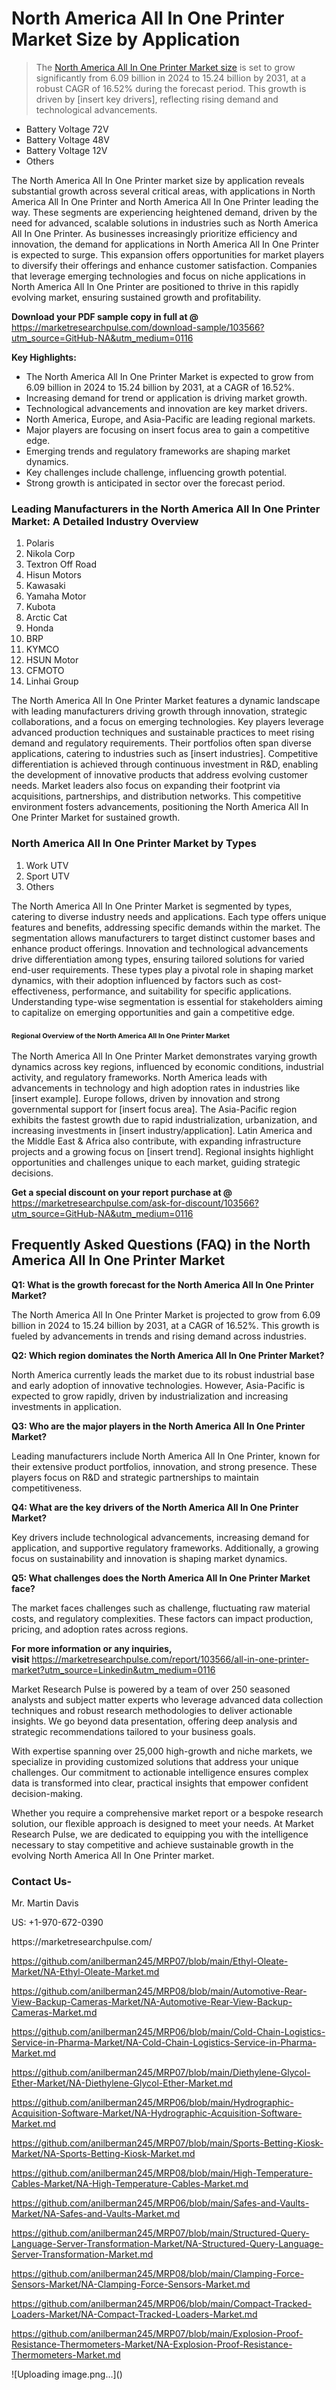<h1>North America All In One Printer Market&nbsp;Size by Application</h1><blockquote><p>The <a href="https://marketresearchpulse.com/download-sample/103566?utm_source=GitHub-NA&amp;utm_medium=0116">North America All In One Printer Market size</a> is set to grow significantly from 6.09 billion in 2024 to 15.24 billion by 2031, at a robust CAGR of 16.52% during the forecast period. This growth is driven by [insert key drivers], reflecting rising demand and technological advancements.</p></blockquote><ul><li>Battery Voltage 72V<li> Battery Voltage 48V<li> Battery Voltage 12V<li> Others</li></ul><p>The North America All In One Printer market size by application reveals substantial growth across several critical areas, with applications in North America All In One Printer and North America All In One Printer leading the way. These segments are experiencing heightened demand, driven by the need for advanced, scalable solutions in industries such as North America All In One Printer. As businesses increasingly prioritize efficiency and innovation, the demand for applications in North America All In One Printer is expected to surge. This expansion offers opportunities for market players to diversify their offerings and enhance customer satisfaction. Companies that leverage emerging technologies and focus on niche applications in North America All In One Printer are positioned to thrive in this rapidly evolving market, ensuring sustained growth and profitability.</p><p><strong>Download your PDF sample copy in full at @ </strong><a href="https://marketresearchpulse.com/download-sample/103566?utm_source=GitHub-NA&amp;utm_medium=0116">https://marketresearchpulse.com/download-sample/103566?utm_source=GitHub-NA&amp;utm_medium=0116</a></p><p><strong>Key Highlights: </strong></p><ul><li>The North America All In One Printer Market is expected to grow from 6.09 billion in 2024 to 15.24 billion by 2031, at a CAGR of 16.52%.</li><li>Increasing demand for trend or application is driving market growth.</li><li>Technological advancements and innovation are key market drivers.</li><li>North America, Europe, and Asia-Pacific are leading regional markets.</li><li>Major players are focusing on insert focus area to gain a competitive edge.</li><li>Emerging trends and regulatory frameworks are shaping market dynamics.</li><li>Key challenges include challenge, influencing growth potential.</li><li>Strong growth is anticipated in sector over the forecast period.</li></ul><h3>Leading Manufacturers in the North America All In One Printer Market: A Detailed Industry Overview</h3><ol><li>Polaris</li><li>Nikola Corp</li><li>Textron Off Road</li><li>Hisun Motors</li><li>Kawasaki</li><li>Yamaha Motor</li><li>Kubota</li><li>Arctic Cat</li><li>Honda</li><li>BRP</li><li>KYMCO</li><li>HSUN Motor</li><li>CFMOTO</li><li>Linhai Group</li></ol><div class="flex max-w-full flex-col flex-grow"><div class="min-h-8 text-message flex w-full flex-col items-end gap-2 whitespace-normal break-words [.text-message+&amp;]:mt-5" dir="auto" data-message-author-role="assistant" data-message-id="fd8432e4-4910-450d-b182-61b7bfb0a01f" data-message-model-slug="gpt-4o"><div class="flex w-full flex-col gap-1 empty:hidden first:pt-[3px]"><div class="markdown prose w-full break-words dark:prose-invert light"><p>The North America All In One Printer Market features a dynamic landscape with leading manufacturers driving growth through innovation, strategic collaborations, and a focus on emerging technologies. Key players leverage advanced production techniques and sustainable practices to meet rising demand and regulatory requirements. Their portfolios often span diverse applications, catering to industries such as [insert industries]. Competitive differentiation is achieved through continuous investment in R&amp;D, enabling the development of innovative products that address evolving customer needs. Market leaders also focus on expanding their footprint via acquisitions, partnerships, and distribution networks. This competitive environment fosters advancements, positioning the North America All In One Printer Market for sustained growth.</p></div></div></div></div><h3>North America All In One Printer Market by Types</h3><ol><li>Work UTV<li> Sport UTV<li> Others</li></ol><div class="flex max-w-full flex-col flex-grow"><div class="min-h-8 text-message flex w-full flex-col items-end gap-2 whitespace-normal break-words [.text-message+&amp;]:mt-5" dir="auto" data-message-author-role="assistant" data-message-id="084470be-0bb7-4664-bddf-5156b4f41249" data-message-model-slug="gpt-4o-mini"><div class="flex w-full flex-col gap-1 empty:hidden first:pt-[3px]"><div class="markdown prose w-full break-words dark:prose-invert light"><p>The North America All In One Printer Market is segmented by types, catering to diverse industry needs and applications. Each type offers unique features and benefits, addressing specific demands within the market. The segmentation allows manufacturers to target distinct customer bases and enhance product offerings. Innovation and technological advancements drive differentiation among types, ensuring tailored solutions for varied end-user requirements. These types play a pivotal role in shaping market dynamics, with their adoption influenced by factors such as cost-effectiveness, performance, and suitability for specific applications. Understanding type-wise segmentation is essential for stakeholders aiming to capitalize on emerging opportunities and gain a competitive edge.</p></div></div></div></div><h3><span style="font-size: 11px;">Regional Overview of the North America All In One Printer Market</span></h3><div class="flex max-w-full flex-col flex-grow"><div class="min-h-8 text-message flex w-full flex-col items-end gap-2 whitespace-normal break-words [.text-message+&amp;]:mt-5" dir="auto" data-message-author-role="assistant" data-message-id="e9038762-ce64-4e30-91c9-9bd413514231" data-message-model-slug="gpt-4o-mini"><div class="flex w-full flex-col gap-1 empty:hidden first:pt-[3px]"><div class="markdown prose w-full break-words dark:prose-invert light"><p>The North America All In One Printer Market demonstrates varying growth dynamics across key regions, influenced by economic conditions, industrial activity, and regulatory frameworks. North America leads with advancements in technology and high adoption rates in industries like [insert example]. Europe follows, driven by innovation and strong governmental support for [insert focus area]. The Asia-Pacific region exhibits the fastest growth due to rapid industrialization, urbanization, and increasing investments in [insert industry/application]. Latin America and the Middle East &amp; Africa also contribute, with expanding infrastructure projects and a growing focus on [insert trend]. Regional insights highlight opportunities and challenges unique to each market, guiding strategic decisions.</p></div></div></div></div><p><strong>Get a special discount on your report purchase at @ </strong><a href="https://marketresearchpulse.com/ask-for-discount/103566?utm_source=GitHub-NA&amp;utm_medium=0116">https://marketresearchpulse.com/ask-for-discount/103566?utm_source=GitHub-NA&amp;utm_medium=0116</a></p><h2>Frequently Asked Questions (FAQ) in the North America All In One Printer Market</h2><p><strong>Q1: What is the growth forecast for the North America All In One Printer Market?</strong></p><p>The North America All In One Printer Market is projected to grow from 6.09 billion in 2024 to 15.24 billion by 2031, at a CAGR of 16.52%. This growth is fueled by advancements in trends and rising demand across industries.</p><p><strong>Q2: Which region dominates the North America All In One Printer Market?</strong></p><p>North America currently leads the market due to its robust industrial base and early adoption of innovative technologies. However, Asia-Pacific is expected to grow rapidly, driven by industrialization and increasing investments in application.</p><p><strong>Q3: Who are the major players in the North America All In One Printer Market?</strong></p><p>Leading manufacturers include North America All In One Printer, known for their extensive product portfolios, innovation, and strong presence. These players focus on R&amp;D and strategic partnerships to maintain competitiveness.</p><p><strong>Q4: What are the key drivers of the North America All In One Printer Market?</strong></p><p>Key drivers include technological advancements, increasing demand for application, and supportive regulatory frameworks. Additionally, a growing focus on sustainability and innovation is shaping market dynamics.</p><p><strong>Q5: What challenges does the North America All In One Printer Market face?</strong></p><p>The market faces challenges such as challenge, fluctuating raw material costs, and regulatory complexities. These factors can impact production, pricing, and adoption rates across regions.</p><p><strong>For more information or any inquiries, visit&nbsp;</strong><a href="https://marketresearchpulse.com/report/103566/all-in-one-printer-market?utm_source=Linkedin&utm_medium=0116">https://marketresearchpulse.com/report/103566/all-in-one-printer-market?utm_source=Linkedin&utm_medium=0116</a></p><p>Market Research Pulse is powered by a team of over 250 seasoned analysts and subject matter experts who leverage advanced data collection techniques and robust research methodologies to deliver actionable insights. We go beyond data presentation, offering deep analysis and strategic recommendations tailored to your business goals.</p><p>With expertise spanning over 25,000 high-growth and niche markets, we specialize in providing customized solutions that address your unique challenges. Our commitment to actionable intelligence ensures complex data is transformed into clear, practical insights that empower confident decision-making.</p><p>Whether you require a comprehensive market report or a bespoke research solution, our flexible approach is designed to meet your needs. At Market Research Pulse, we are dedicated to equipping you with the intelligence necessary to stay competitive and achieve sustainable growth in the evolving North America All In One Printer market.</p><h3><strong>Contact Us-</strong></h3><p>Mr. Martin Davis</p><p>US: +1-970-672-0390</p><p>https://marketresearchpulse.com/</p><p><a href="https://github.com/anilberman245/MRP07/blob/main/Ethyl-Oleate-Market/NA-Ethyl-Oleate-Market.md">https://github.com/anilberman245/MRP07/blob/main/Ethyl-Oleate-Market/NA-Ethyl-Oleate-Market.md</a></p><p><a href="https://github.com/anilberman245/MRP08/blob/main/Automotive-Rear-View-Backup-Cameras-Market/NA-Automotive-Rear-View-Backup-Cameras-Market.md">https://github.com/anilberman245/MRP08/blob/main/Automotive-Rear-View-Backup-Cameras-Market/NA-Automotive-Rear-View-Backup-Cameras-Market.md</a></p><p><a href="https://github.com/anilberman245/MRP06/blob/main/Cold-Chain-Logistics-Service-in-Pharma-Market/NA-Cold-Chain-Logistics-Service-in-Pharma-Market.md">https://github.com/anilberman245/MRP06/blob/main/Cold-Chain-Logistics-Service-in-Pharma-Market/NA-Cold-Chain-Logistics-Service-in-Pharma-Market.md</a></p><p><a href="https://github.com/anilberman245/MRP07/blob/main/Diethylene-Glycol-Ether-Market/NA-Diethylene-Glycol-Ether-Market.md">https://github.com/anilberman245/MRP07/blob/main/Diethylene-Glycol-Ether-Market/NA-Diethylene-Glycol-Ether-Market.md</a></p><p><a href="https://github.com/anilberman245/MRP06/blob/main/Hydrographic-Acquisition-Software-Market/NA-Hydrographic-Acquisition-Software-Market.md">https://github.com/anilberman245/MRP06/blob/main/Hydrographic-Acquisition-Software-Market/NA-Hydrographic-Acquisition-Software-Market.md</a></p><p><a href="https://github.com/anilberman245/MRP07/blob/main/Sports-Betting-Kiosk-Market/NA-Sports-Betting-Kiosk-Market.md">https://github.com/anilberman245/MRP07/blob/main/Sports-Betting-Kiosk-Market/NA-Sports-Betting-Kiosk-Market.md</a></p><p><a href="https://github.com/anilberman245/MRP08/blob/main/High-Temperature-Cables-Market/NA-High-Temperature-Cables-Market.md">https://github.com/anilberman245/MRP08/blob/main/High-Temperature-Cables-Market/NA-High-Temperature-Cables-Market.md</a></p><p><a href="https://github.com/anilberman245/MRP06/blob/main/Safes-and-Vaults-Market/NA-Safes-and-Vaults-Market.md">https://github.com/anilberman245/MRP06/blob/main/Safes-and-Vaults-Market/NA-Safes-and-Vaults-Market.md</a></p><p><a href="https://github.com/anilberman245/MRP07/blob/main/Structured-Query-Language-Server-Transformation-Market/NA-Structured-Query-Language-Server-Transformation-Market.md">https://github.com/anilberman245/MRP07/blob/main/Structured-Query-Language-Server-Transformation-Market/NA-Structured-Query-Language-Server-Transformation-Market.md</a></p><p><a href="https://github.com/anilberman245/MRP08/blob/main/Clamping-Force-Sensors-Market/NA-Clamping-Force-Sensors-Market.md">https://github.com/anilberman245/MRP08/blob/main/Clamping-Force-Sensors-Market/NA-Clamping-Force-Sensors-Market.md</a></p><p><a href="https://github.com/anilberman245/MRP06/blob/main/Compact-Tracked-Loaders-Market/NA-Compact-Tracked-Loaders-Market.md">https://github.com/anilberman245/MRP06/blob/main/Compact-Tracked-Loaders-Market/NA-Compact-Tracked-Loaders-Market.md</a></p><p><a href="https://github.com/anilberman245/MRP07/blob/main/Explosion-Proof-Resistance-Thermometers-Market/NA-Explosion-Proof-Resistance-Thermometers-Market.md">https://github.com/anilberman245/MRP07/blob/main/Explosion-Proof-Resistance-Thermometers-Market/NA-Explosion-Proof-Resistance-Thermometers-Market.md</a></p>
![Uploading image.png…]()
